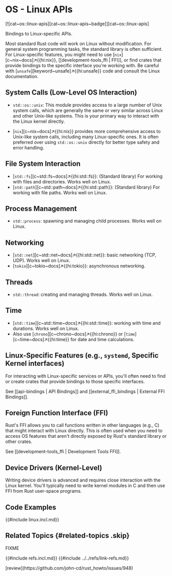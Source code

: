 # OS - Linux APIs

[![cat~os::linux-apis][cat~os::linux-apis~badge]][cat~os::linux-apis]

Bindings to Linux-specific APIs.

Most standard Rust code will work on Linux without modification. For general system programming tasks, the standard library is often sufficient. For Linux-specific features, you might need to use [`nix`][c~nix~docs]↗{{hi:nix}}, [[development-tools_ffi | FFI]], or find crates that provide bindings to the specific interface you're working with. Be careful with [`unsafe`][keyword~unsafe]↗{{hi:unsafe}} code and consult the Linux documentation.

## System Calls (Low-Level OS Interaction)

- `std::os::unix`: This module provides access to a large number of Unix system calls, which are generally the same or very similar across Linux and other Unix-like systems. This is your primary way to interact with the Linux kernel directly.

- [`nix`][c~nix~docs]↗{{hi:nix}} provides more comprehensive access to Unix-like system calls, including many Linux-specific ones. It is often preferred over using `std::os::unix` directly for better type safety and error handling.

## File System Interaction

- [`std::fs`][c~std::fs~docs]↗{{hi:std::fs}}: (Standard library) For working with files and directories. Works well on Linux.
- [`std::path`][c~std::path~docs]↗{{hi:std::path}}: (Standard library) For working with file paths. Works well on Linux.

## Process Management

- `std::process`: spawning and managing child processes. Works well on Linux.

## Networking

- [`std::net`][c~std::net~docs]↗{{hi:std::net}}: basic networking (TCP, UDP). Works well on Linux.
- [`tokio`][c~tokio~docs]↗{{hi:tokio}}: asynchronous networking.

## Threads

- `std::thread`: creating and managing threads. Works well on Linux.

## Time

- [`std::time`][c~std::time~docs]↗{{hi:std::time}}: working with time and durations. Works well on Linux.
- Also use [`chrono`][c~chrono~docs]↗{{hi:chrono}} or [`time`][c~time~docs]↗{{hi:time}} for date and time calculations.

## Linux-Specific Features (e.g., `systemd`, Specific Kernel interfaces)

For interacting with Linux-specific services or APIs, you'll often need to find or create crates that provide bindings to those specific interfaces.

See [[api-bindings | API Bindings]] and [[external_ffi_bindings | External FFI Bindings]].

## Foreign Function Interface (FFI)

Rust's FFI allows you to call functions written in other languages (e.g., C) that might interact with Linux directly. This is often used when you need to access OS features that aren't directly exposed by Rust's standard library or other crates.

See [[development-tools_ffi | Development Tools FFI]].

## Device Drivers (Kernel-Level)

Writing device drivers is advanced and requires close interaction with the Linux kernel. You'll typically need to write kernel modules in C and then use FFI from Rust user-space programs.

## Code Examples

{{#include linux.incl.md}}

## Related Topics {#related-topics .skip}

FIXME

{{#include refs.incl.md}}
{{#include ../../refs/link-refs.md}}

<div class="hidden">
[review](https://github.com/john-cd/rust_howto/issues/948)
</div>
